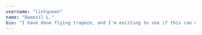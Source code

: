 ```yaml
---
username: "lintqueen"
name: "Dweezil L."
bio: "I have done flying trapeze, and I'm exciting to see if this can make GitHub understandable."
---
```

